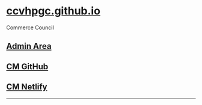 # [ccvhpgc.github.io](https://ccvhpgc.github.io/)
Commerce Council

## [Admin Area](https://ccvhpgc.github.io/admin/)
## [CM GitHub](https://ccvhpgc.github.io/quiz/)
## [CM Netlify](https://ccvhpgc.netlify.app/quiz/)
---
